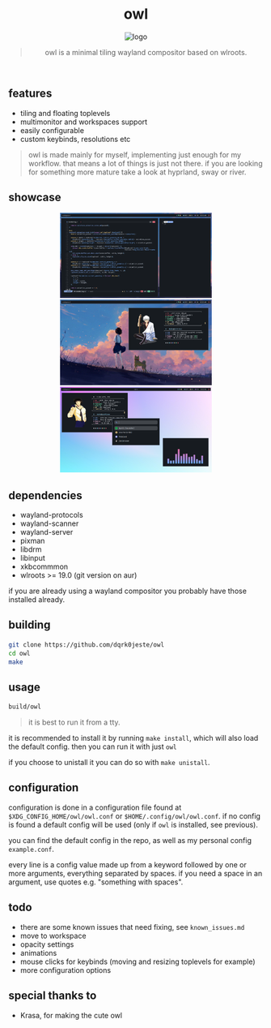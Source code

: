 <div align="center">
<h1>owl</h1>

<img src="assets/logo.png" alt="logo" width="300">

> owl is a minimal tiling wayland compositor based on wlroots.
</div>

<br>

## features
- tiling and floating toplevels
- multimonitor and workspaces support
- easily configurable
- custom keybinds, resolutions etc

> owl is made mainly for myself, implementing just enough for my workflow. that means a lot of things is just not there. if you are looking for something more mature take a look at hyprland, sway or river. 

## showcase

<div align="center">

<img src="assets/showcase-1.png" alt="logo" width="300">
<img src="assets/showcase-2.png" alt="logo" width="300">
<img src="assets/showcase-3.png" alt="logo" width="300">

</div>

## dependencies
- wayland-protocols
- wayland-scanner
- wayland-server
- pixman
- libdrm
- libinput
- xkbcommmon
- wlroots >= 19.0 (git version on aur)

if you are already using a wayland compositor you probably have those installed already.

## building

```bash
git clone https://github.com/dqrk0jeste/owl
cd owl
make
```

## usage

```bash
build/owl
```

> it is best to run it from a tty.

it is recommended to install it by running `make install`, which will also load the default config. then you can run it with just `owl`

if you choose to unistall it you can do so with `make unistall`.

## configuration

configuration is done in a configuration file found at `$XDG_CONFIG_HOME/owl/owl.conf` or `$HOME/.config/owl/owl.conf`. if no config is found a default config will be used (only if `owl` is installed, see previous).

you can find the default config in the repo, as well as my personal config `example.conf`.

every line is a config value made up from a keyword followed by one or more arguments, everything separated by spaces. if you need a space in an argument, use quotes e.g. "something with spaces".

## todo
- there are some known issues that need fixing, see `known_issues.md`
- move to workspace
- opacity settings
- animations
- mouse clicks for keybinds (moving and resizing toplevels for example)
- more configuration options

## special thanks to
- Krasa, for making the cute owl
